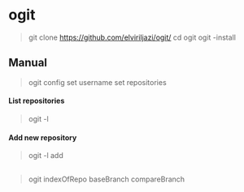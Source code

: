 # ogit

>git clone https://github.com/elviriljazi/ogit/
>cd ogit
>ogit -install

## Manual
>ogit config
>set username
>set repositories

#### List repositories
>ogit -l
#### Add new repository
>ogit -l add
##
>ogit indexOfRepo baseBranch compareBranch
